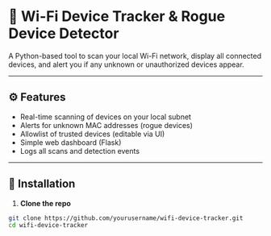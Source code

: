 # 📡 Wi-Fi Device Tracker & Rogue Device Detector

A Python-based tool to scan your local Wi-Fi network, display all connected devices, and alert you if any unknown or unauthorized devices appear.

---

## ⚙️ Features

- Real-time scanning of devices on your local subnet
- Alerts for unknown MAC addresses (rogue devices)
- Allowlist of trusted devices (editable via UI)
- Simple web dashboard (Flask)
- Logs all scans and detection events

---

## 🔧 Installation

1. **Clone the repo**
```bash
git clone https://github.com/yourusername/wifi-device-tracker.git
cd wifi-device-tracker
